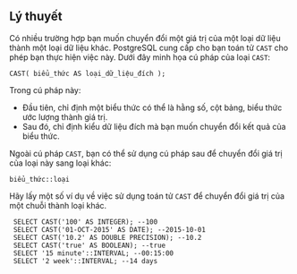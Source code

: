 ## Lý thuyết
Có nhiều trường hợp bạn muốn chuyển đổi một giá trị của một loại dữ liệu thành một loại dữ liệu khác. PostgreSQL cung cấp cho bạn toán tử `CAST` cho phép bạn thực hiện việc này. Dưới đây minh họa cú pháp của loại `CAST`:

`CAST( biểu_thức AS loại_dữ_liệu_đích );`

Trong cú pháp này:

- Đầu tiên, chỉ định một biểu thức có thể là hằng số, cột bảng, biểu thức ước lượng thành giá trị.
- Sau đó, chỉ định kiểu dữ liệu đích mà bạn muốn chuyển đổi kết quả của biểu thức.

Ngoài cú pháp `CAST`, bạn có thể sử dụng cú pháp sau để chuyển đổi giá trị của loại này sang loại khác:

`biểu_thức::loại`

Hãy lấy một số ví dụ về việc sử dụng toán tử `CAST` để chuyển đổi giá trị của một chuỗi thành loại khác.
```
 SELECT CAST('100' AS INTEGER); --100
 SELECT CAST('01-OCT-2015' AS DATE); --2015-10-01
 SELECT CAST('10.2' AS DOUBLE PRECISION); --10.2
 SELECT CAST('true' AS BOOLEAN); --true
 SELECT '15 minute'::INTERVAL; --00:15:00
 SELECT '2 week'::INTERVAL; --14 days
```
